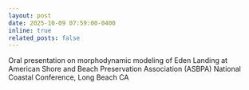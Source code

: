 ```yaml
---
layout: post
date: 2025-10-09 07:59:00-0400
inline: true
related_posts: false
---
```


Oral presentation on morphodynamic modeling of Eden Landing at American Shore and Beach Preservation Association (ASBPA) National Coastal Conference, Long Beach CA